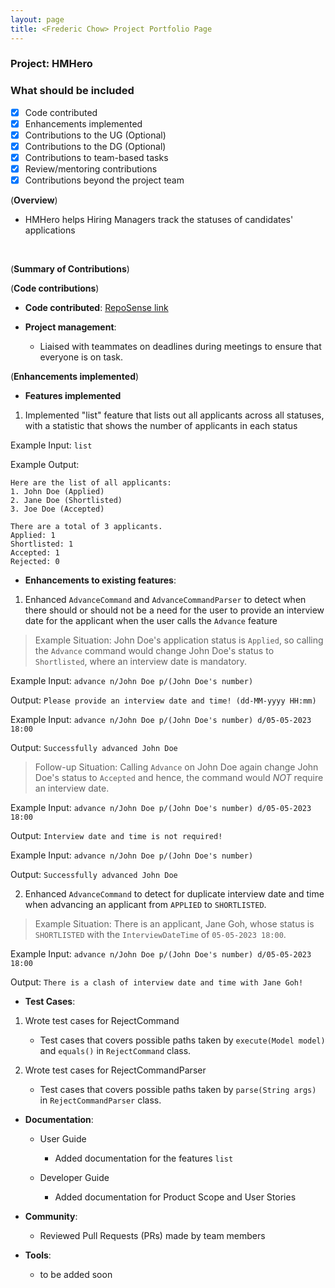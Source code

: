 ```yaml
---
layout: page
title: <Frederic Chow> Project Portfolio Page
---
```


### Project: HMHero

### What should be included

- [x] Code contributed
- [x] Enhancements implemented
- [x] Contributions to the UG (Optional)
- [x] Contributions to the DG (Optional)
- [x] Contributions to team-based tasks
- [x] Review/mentoring contributions
- [x] Contributions beyond the project team

(**Overview**)

- HMHero helps Hiring Managers track the statuses of candidates' applications

<br>

(**Summary of Contributions**)

(**Code contributions**)

- **Code contributed**: 
[RepoSense link](https://nus-cs2103-ay2223s2.github.io/tp-dashboard/?search=fredericchow00&breakdown=true)

- **Project management**:

  - Liaised with teammates on deadlines during meetings to ensure that everyone is on task.

(**Enhancements implemented**)

- **Features implemented**

1. Implemented "list" feature that lists out all applicants across all statuses,
   with a statistic that shows the number of applicants in each status

Example Input: `list`

Example Output:
```
Here are the list of all applicants:
1. John Doe (Applied)
2. Jane Doe (Shortlisted)
3. Joe Doe (Accepted)

There are a total of 3 applicants.
Applied: 1
Shortlisted: 1
Accepted: 1
Rejected: 0
```

- **Enhancements to existing features**:

1. Enhanced `AdvanceCommand` and `AdvanceCommandParser` to detect when there should or should not be
   a need for the user to provide an interview date for the applicant when the user calls the `Advance` feature


> Example Situation: John Doe's application status is `Applied`, so calling the `Advance` command would change
John Doe's status to `Shortlisted`, where an interview date is mandatory.

Example Input: `advance n/John Doe p/(John Doe's number)`

Output: `Please provide an interview date and time! (dd-MM-yyyy HH:mm)`

Example Input: `advance n/John Doe p/(John Doe's number) d/05-05-2023 18:00`

Output: `Successfully advanced John Doe`

> Follow-up Situation: Calling `Advance` on John Doe again change John Doe's status to `Accepted` and hence, the command
would *NOT* require an interview date.

Example Input: `advance n/John Doe p/(John Doe's number) d/05-05-2023 18:00`

Output: `Interview date and time is not required!`

Example Input: `advance n/John Doe p/(John Doe's number)`

Output: `Successfully advanced John Doe`

2. Enhanced `AdvanceCommand` to detect for duplicate interview date and time when
advancing an applicant from `APPLIED` to `SHORTLISTED`.

> Example Situation: There is an applicant, Jane Goh, whose status is
`SHORTLISTED` with the `InterviewDateTime` of `05-05-2023 18:00`.

Example Input: `advance n/John Doe p/(John Doe's number) d/05-05-2023 18:00`

Output: `There is a clash of interview date and time with Jane Goh!`

- **Test Cases**:

1. Wrote test cases for RejectCommand

    - Test cases that covers possible paths taken by `execute(Model model)` and
   `equals()` in `RejectCommand` class.

2. Wrote test cases for RejectCommandParser

    - Test cases that covers possible paths taken by `parse(String args)`
   in `RejectCommandParser` class.


- **Documentation**:

  - User Guide
    - Added documentation for the features `list`

  - Developer Guide
    - Added documentation for Product Scope and User Stories

- **Community**:

  - Reviewed Pull Requests (PRs) made by team members

- **Tools**:

  - to be added soon

